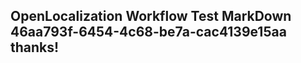 <properties
ms.topic="hero-topic"
ms.test1="hero-topic"
ms.test2="test"/>

## OpenLocalization Workflow Test MarkDown 46aa793f-6454-4c68-be7a-cac4139e15aa thanks!
